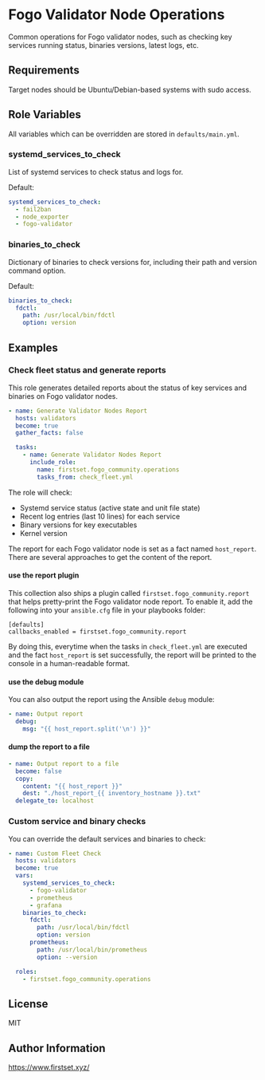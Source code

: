 # Fogo Validator Node Operations

Common operations for Fogo validator nodes, such as checking key services running status, binaries versions, latest logs, etc.

## Requirements

Target nodes should be Ubuntu/Debian-based systems with sudo access.

## Role Variables

All variables which can be overridden are stored in `defaults/main.yml`.

### systemd_services_to_check

List of systemd services to check status and logs for.

Default:

```yaml
systemd_services_to_check:
  - fail2ban
  - node_exporter
  - fogo-validator
```

### binaries_to_check

Dictionary of binaries to check versions for, including their path and version command option.

Default:

```yaml
binaries_to_check:
  fdctl:
    path: /usr/local/bin/fdctl
    option: version
```

## Examples

### Check fleet status and generate reports

This role generates detailed reports about the status of key services and binaries on Fogo validator nodes.

```yml
- name: Generate Validator Nodes Report
  hosts: validators
  become: true
  gather_facts: false

  tasks:
    - name: Generate Validator Nodes Report
      include_role:
        name: firstset.fogo_community.operations
        tasks_from: check_fleet.yml
```

The role will check:

- Systemd service status (active state and unit file state)
- Recent log entries (last 10 lines) for each service
- Binary versions for key executables
- Kernel version

The report for each Fogo validator node is set as a fact named `host_report`. There are several approaches to get the content of the report.

#### use the report plugin

This collection also ships a plugin called `firstset.fogo_community.report` that helps pretty-print the Fogo validator node report. To enable it, add the following into your `ansible.cfg` file in your playbooks folder:

```
[defaults]
callbacks_enabled = firstset.fogo_community.report
```

By doing this, everytime when the tasks in `check_fleet.yml` are executed and the fact `host_report` is set successfully, the report will be printed to the console in a human-readable format.

#### use the debug module

You can also output the report using the Ansible `debug` module:

```yml
- name: Output report
  debug:
    msg: "{{ host_report.split('\n') }}"
```

#### dump the report to a file

```yml
- name: Output report to a file
  become: false
  copy:
    content: "{{ host_report }}"
    dest: "./host_report_{{ inventory_hostname }}.txt"
  delegate_to: localhost
```

### Custom service and binary checks

You can override the default services and binaries to check:

```yml
- name: Custom Fleet Check
  hosts: validators
  become: true
  vars:
    systemd_services_to_check:
      - fogo-validator
      - prometheus
      - grafana
    binaries_to_check:
      fdctl:
        path: /usr/local/bin/fdctl
        option: version
      prometheus:
        path: /usr/local/bin/prometheus
        option: --version

  roles:
    - firstset.fogo_community.operations
```

## License

MIT

## Author Information

<https://www.firstset.xyz/>
